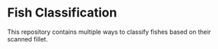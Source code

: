 # Fish Classification

This repository contains multiple ways to classify fishes based on their scanned fillet.

